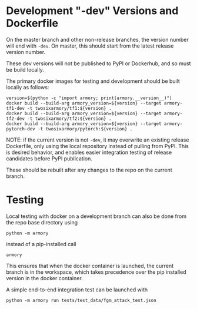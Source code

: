 # Development "-dev" Versions and Dockerfile

On the master branch and other non-release branches, the version number will end with `-dev`.
On master, this should start from the latest release version number.

These dev versions will not be published to PyPI or Dockerhub, and so must be build locally.

The primary docker images for testing and development should be built locally as follows:
```
version=$(python -c "import armory; print(armory.__version__)")
docker build --build-arg armory_version=${version} --target armory-tf1-dev -t twosixarmory/tf1:${version} .
docker build --build-arg armory_version=${version} --target armory-tf2-dev -t twosixarmory/tf2:${version} .
docker build --build-arg armory_version=${version} --target armory-pytorch-dev -t twosixarmory/pytorch:${version} .
```
NOTE: if the current version is not `-dev`, it may overwrite an existing release Dockerfile,
only using the local repository instead of pulling from PyPI. This is desired behavior,
and enables easier integration testing of release candidates before PyPI publication.

These should be rebuilt after any changes to the repo on the current branch.

# Testing

Local testing with docker on a development branch can also be done from the repo base directory using
```
python -m armory
```
instead of a pip-installed call
```
armory
```

This ensures that when the docker container is launched, the current branch is in the workspace,
which takes precedence over the pip installed version in the docker container.

A simple end-to-end integration test can be launched with
```
python -m armory run tests/test_data/fgm_attack_test.json
```
